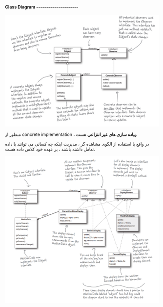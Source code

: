 #### Class Diagram ---------------------


![](./Images/Pasted%20image%2020240619112811.png)


منظور از concrete implementation ، **پیاده سازی های غیر انتزاعی** هست.

در واقع با استفاده از الگوی مشاهده گر ، مدیریت اینکه چه کسانی می توانند با داده تعامل داشته باشند ، بر عهده خود کلاس داده هست.

![](./Images/Pasted%20image%2020240619114127.png)

